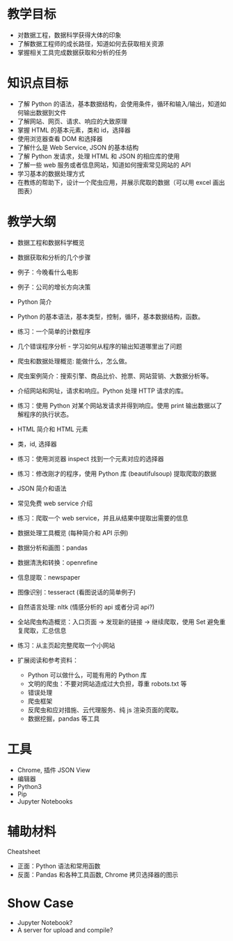 # 教学目标

- 对数据工程，数据科学获得大体的印象
- 了解数据工程师的成长路径，知道如何去获取相关资源
- 掌握相关工具完成数据获取和分析的任务

# 知识点目标

- 了解 Python 的语法，基本数据结构，会使用条件，循环和输入/输出，知道如何输出数据到文件
- 了解网站、网页、请求、响应的大致原理
- 掌握 HTML 的基本元素，类和 id，选择器
- 使用浏览器查看 DOM 和选择器
- 了解什么是 Web Service, JSON 的基本结构
- 了解 Python 发请求，处理 HTML 和 JSON 的相应库的使用
- 了解一些 web 服务或者信息网站，知道如何搜索常见网站的 API
- 学习基本的数据处理方式
- 在教练的帮助下，设计一个爬虫应用，并展示爬取的数据（可以用 excel 画出图表）

# 教学大纲

- 数据工程和数据科学概览
- 数据获取和分析的几个步骤
- 例子：今晚看什么电影
- 例子：公司的增长方向决策

- Python 简介
- Python 的基本语法，基本类型，控制，循环，基本数据结构，函数。
- 练习：一个简单的计数程序
- 几个错误程序分析 - 学习如何从程序的输出知道哪里出了问题

- 爬虫和数据处理概览: 能做什么，怎么做。
- 爬虫案例简介：搜索引擎、商品比价、抢票、网站营销、大数据分析等。
- 介绍网站和网址，请求和响应。Python 处理 HTTP 请求的库。
- 练习：使用 Python 对某个网站发请求并得到响应。使用 print 输出数据以了解程序的执行状态。

- HTML 简介和 HTML 元素
- 类，id, 选择器
- 练习：使用浏览器 inspect 找到一个元素对应的选择器
- 练习：修改刚才的程序，使用 Python 库 (beautifulsoup) 提取爬取的数据

- JSON 简介和语法
- 常见免费 web service 介绍
- 练习：爬取一个 web service，并且从结果中提取出需要的信息

- 数据处理工具概览 (每种简介和 API 示例)
- 数据分析和画图：pandas
- 数据清洗和转换：openrefine
- 信息提取：newspaper
- 图像识别：tesseract (看图说话的简单例子)
- 自然语言处理: nltk (情感分析的 api 或者分词 api?)

- 全站爬虫构造概览：入口页面 -> 发现新的链接 -> 继续爬取，使用 Set 避免重复爬取，汇总信息
- 练习：从主页起完整爬取一个小网站

- 扩展阅读和参考资料：
  - Python 可以做什么，可能有用的 Python 库
  - 文明的爬虫：不要对网站造成过大负担，尊重 robots.txt 等
  - 错误处理
  - 爬虫框架
  - 反爬虫和应对措施、云代理服务、纯 js 渲染页面的爬取。
  - 数据挖掘，pandas 等工具

# 工具

- Chrome, 插件 JSON View
- 编辑器
- Python3
- Pip
- Jupyter Notebooks

# 辅助材料

Cheatsheet

- 正面：Python 语法和常用函数
- 反面：Pandas 和各种工具函数, Chrome 拷贝选择器的图示

# Show Case

- Jupyter Notebook?
- A server for upload and compile?
